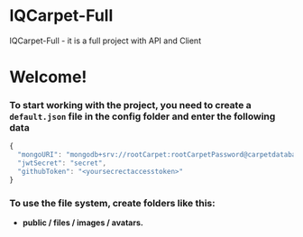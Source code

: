 # IQCarpet-Full

IQCarpet-Full - it is a full project with API and Client

# Welcome!

### To start working with the project, you need to create a `default.json` file in the config folder and enter the following data

```js
{
  "mongoURI": "mongodb+srv://rootCarpet:rootCarpetPassword@carpetdatabase.c6een.mongodb.net/CarpetDataBase111?retryWrites=true&w=majority",
  "jwtSecret": "secret",
  "githubToken": "<yoursecrectaccesstoken>"
}
```

### To use the file system, create folders like this:

- **public / files / images / avatars.**
